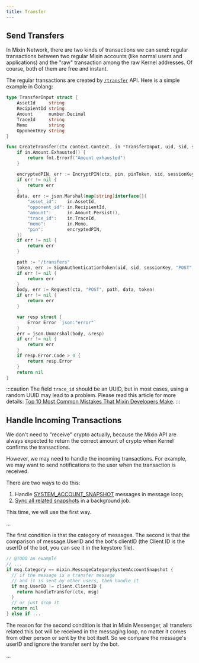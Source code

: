 ```yaml
---
title: Transfer
---
```



## Send Transfers

In Mixin Network, there are two kinds of transactions we can send: regular transactions between two regular Mixin accounts (like normal users and applications) and the "raw" transaction among the raw Kernel addresses. Of course, both of them are free and instant.

The regular transactions are created by [`/transfer`](/api/transfer/transfer) API. Here is a simple example in Golang:

```go
type TransferInput struct {
	AssetId     string
	RecipientId string
	Amount      number.Decimal
	TraceId     string
	Memo        string
	OpponentKey string
}

func CreateTransfer(ctx context.Context, in *TransferInput, uid, sid, sessionKey, pin, pinToken string) error {
	if in.Amount.Exhausted() {
		return fmt.Errorf("Amount exhausted")
	}

	encryptedPIN, err := EncryptPIN(ctx, pin, pinToken, sid, sessionKey, uint64(time.Now().UnixNano()))
	if err != nil {
		return err
	}
	data, err := json.Marshal(map[string]interface{}{
		"asset_id":    in.AssetId,
		"opponent_id": in.RecipientId,
		"amount":      in.Amount.Persist(),
		"trace_id":    in.TraceId,
		"memo":        in.Memo,
		"pin":         encryptedPIN,
	})
	if err != nil {
		return err
	}

	path := "/transfers"
	token, err := SignAuthenticationToken(uid, sid, sessionKey, "POST", path, string(data))
	if err != nil {
		return err
	}
	body, err := Request(ctx, "POST", path, data, token)
	if err != nil {
		return err
	}

	var resp struct {
		Error Error `json:"error"`
	}
	err = json.Unmarshal(body, &resp)
	if err != nil {
		return err
	}
	if resp.Error.Code > 0 {
		return resp.Error
	}
	return nil
}
```

:::caution
The field `trace_id` should be an UUID, but in most cases, using a random UUID may lead to a problem. Please read this article for more details: [Top 10 Most Common Mistakes That Mixin Developers Make](https://gitpress.io/@lyric/top-10-most-common-mistakes-that-mixin-developers-make).
:::


## Handle Incoming Transactions

We don't need to "receive" crypto actually, because the Mixin API are always expected to return the correct amount of crypto when Kernel confirms the transactions.

However, we may need to handle the incoming transactions. For example, we may want to send notifications to the user when the transaction is received.

There are two ways to do this:

1. Handle [SYSTEM_ACCOUNT_SNAPSHOT](/api/messages/category#transfers) messages in message loop;
2. [Sync all related snapshots](../guide/sync-snapshots) in a background job.

This time, we will use the first way.

<!-- @TODO -->
...

The first condition is that the category of messages. The second is that the comparison of message.UserID and the bot's clientID (the Client ID is the userID of the bot, you can see it in the keystore file).

```go
// @TODO an example
// ...
if msg.Category == mixin.MessageCategorySystemAccountSnapshot {
  // if the message is a transfer message
  // and it is sent by other users, then handle it
  if msg.UserID != client.ClientID {
    return handleTransfer(ctx, msg)
  }
  // or just drop it
  return nil
} else if ...
```

The reason for the second condition is that in Mixin Messenger, all transfers related this bot will be received in the messaging loop, no matter it comes from other person or sent by the bot itself. So we compare the message's userID and ignore the transfer sent by the bot.

<!-- @TODO -->
...
